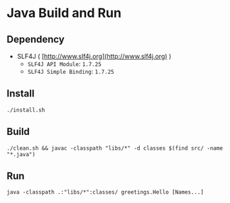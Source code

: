 # Java Build and Run

## Dependency

- SLF4J ( [http://www.slf4j.org](http://www.slf4j.org) )
	- `SLF4J API Module`: `1.7.25`
	- `SLF4J Simple Binding`: `1.7.25`

## Install

```./install.sh```

## Build

```./clean.sh && javac -classpath "libs/*" -d classes $(find src/ -name "*.java")```

## Run

```java -classpath .:"libs/*":classes/ greetings.Hello [Names...]```